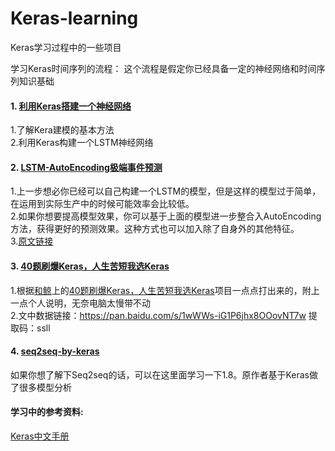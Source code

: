 # Keras-learning
Keras学习过程中的一些项目

学习Keras时间序列的流程：
这个流程是假定你已经具备一定的神经网络和时间序列知识基础

#### 1.  [利用Keras搭建一个神经网络](https://github.com/kunkun1230/Keras-learning/tree/master/利用Keras搭建一个神经网络)  
1.了解Kera建模的基本方法  
2.利用Keras构建一个LSTM神经网络

#### 2.  [LSTM-AutoEncoding极端事件预测](https://github.com/cerlymarco/MEDIUM_NoteBook/tree/master/Extreme_Event_Forecasting) 
1.上一步想必你已经可以自己构建一个LSTM的模型，但是这样的模型过于简单，在运用到实际生产中的时候可能效率会比较低。  
2.如果你想要提高模型效果，你可以基于上面的模型进一步整合入AutoEncoding方法，获得更好的预测效果。这种方式也可以加入除了自身外的其他特征。  
3.[原文链接](https://www.yanxishe.com/TextTranslation/1873)

#### 3.  [40题刷爆Keras，人生苦短我选Keras](https://github.com/kunkun1230/Keras-learning/blob/master/40题刷爆Keras，人生苦短我选Keras.ipynb)   
1.根据[和鲸](https://www.kesci.com)上的[40题刷爆Keras，人生苦短我选Keras](https://www.kesci.com/home/project/5e1c14582823a10036b474de)项目一点点打出来的，附上一点个人说明，无奈电脑太慢带不动  
2.文中数据链接：https://pan.baidu.com/s/1wWWs-iG1P6jhx8OOovNT7w 提取码：ssll

#### 4.  [seq2seq-by-keras](https://github.com/erhwenkuo/deep-learning-with-keras-notebooks) 
如果你想了解下Seq2seq的话，可以在这里面学习一下1.8。原作者基于Keras做了很多模型分析




#### 学习中的参考资料:
[Keras中文手册](https://keras.io/zh/) 
